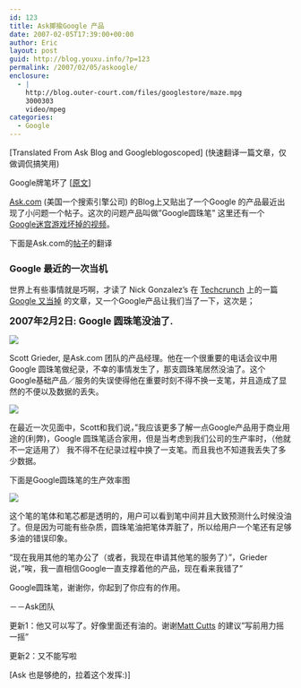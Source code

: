 ```yaml
---
id: 123
title: Ask揶揄Google 产品
date: 2007-02-05T17:39:00+00:00
author: Eric
layout: post
guid: http://blog.youxu.info/?p=123
permalink: /2007/02/05/askoogle/
enclosure:
  - |
    http://blog.outer-court.com/files/googlestore/maze.mpg
    3000303
    video/mpeg
categories:
  - Google
---
```

\[Translated From Ask Blog and Googleblogoscoped\] (快速翻译一篇文章，仅做调侃搞笑用)

Google牌笔坏了 [[原文](http://blog.outer-court.com/archive/2007-02-06.html)]
  
[Ask.com](http://Ask.com) (美国一个搜索引擎公司) 的Blog上又贴出了一个Google 的产品最近出现了小问题一个帖子。这次的问题产品叫做&#8221;Google圆珠笔&#8221; 这里还有一个 [Google迷宫游戏坏掉的视频](http://blog.outer-court.com/files/googlestore/maze.mpg)。

下面是Ask.com的[帖子](http://blog.ask.com/2007/02/the_latest_goog.html)的翻译

### Google 最近的一次当机

世界上有些事情就是巧啊，才读了 Nick Gonzalez&#8217;s 在 [Techcrunch](http://www.techcrunch.com/) 上的一篇 [Google 又当掉](http://www.techcrunch.com/2007/02/02/google-flatlines-again/) 的文章，又一个Google产品让我们当了一下，这次是；

<span style="font-size: 1.2em"><strong>2007年2月2日: Google 圆珠笔没油了.</strong></span>

![](http://mystuff.ask.com/servlet/snipit_image_proxy?uid=3821d8f7c68aaae1775d1e13caec2be2&img_guid=920f886f16c9900fa42edf0e784fc3fc&locale=en_US)

Scott Grieder, 是Ask.com 团队的产品经理。他在一个很重要的电话会议中用Google 圆珠笔做纪录，不幸的事情发生了，那支圆珠笔居然没油了。这个Google基础产品／服务的失误使得他在重要时刻不得不换一支笔，并且造成了显然的不便以及数据的丢失。

![](http://mystuff.ask.com/servlet/snipit_image_proxy?uid=3821d8f7c68aaae1775d1e13caec2be2&img_guid=556871226a272c72d44942632b613f57&locale=en_US)

在最近一次见面中，Scott和我们说，&#8221;我应该更多了解一点Google产品用于商业用途的(利弊)，Google 圆珠笔适合家用，但是当考虑到我们公司的生产率时，（他就不一定适用了） 我不得不在纪录过程中换了一支笔。而且我也不知道我丢失了多少数据。

下面是Google圆珠笔的生产效率图

![](http://mystuff.ask.com/servlet/snipit_image_proxy?uid=3821d8f7c68aaae1775d1e13caec2be2&img_guid=6a65955adb0e785dc6949bf16cb45010&locale=en_US)

这个笔的笔体和笔芯都是透明的，用户可以看到笔中间并且大致预测什么时候没油了。但是因为可能有些杂质，圆珠笔油把笔体弄脏了，所以给用户一个笔还有足够多油的错误印象。

&#8220;现在我用其他的笔办公了（或者，我现在申请其他笔的服务了）&#8221;，Grieder说，&#8221;唉，我一直相信Google一直支撑着他的产品，现在看来我错了&#8221;

Google圆珠笔，谢谢你，你起到了你应有的作用。

－－Ask团队

更新1：他又可以写了。好像里面还有油的。谢谢[Matt Cutts](http://www.mattcutts.com/blog/) 的建议&#8221;写前用力摇一摇&#8221;
  
更新2：又不能写啦

[Ask 也是够绝的，拉着这个发挥:)]